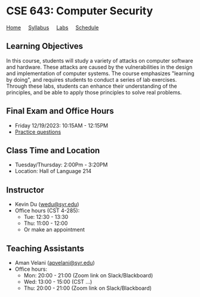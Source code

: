 # CSE 643: Computer Security

[Home](./index.md) &nbsp;&nbsp;&nbsp; [Syllabus](./syllabus.md)  &nbsp;&nbsp;&nbsp; [Labs](./labs.md) &nbsp;&nbsp;&nbsp; [Schedule](./schedule.md)

## Learning Objectives

In this course, students will study a variety of attacks on computer software
and hardware. These attacks are caused by the vulnerabilities in the design and
implementation of computer systems. The course emphasizes "learning by doing",
and requires students to conduct a series of lab exercises. Through these labs,
students can enhance their understanding of the principles, and be able to
apply those principles to solve real problems.

## Final Exam and Office Hours
  - Friday 12/19/2023: 10:15AM - 12:15PM
  - [Practice questions](https://www.handsonsecurity.net/resources.html)

## Class Time and Location
  - Tuesday/Thursday: 2:00Pm - 3:20PM
  - Location: Hall of Language 214


## Instructor
  - Kevin Du (wedu@syr.edu)
  - Office hours (CST 4-285):
      - Tue: 12:30 - 13:30 
      - Thu: 11:00 - 12:00 
      - Or make an appointment

## Teaching Assistants
  - Aman Velani (apvelani@syr.edu)
  - Office hours: 
      - Mon: 20:00 - 21:00 (Zoom link on Slack/Blackboard)
      - Wed: 13:00 - 15:00 (CST ...)
      - Thu: 20:00 - 21:00 (Zoom link on Slack/Blackboard)

